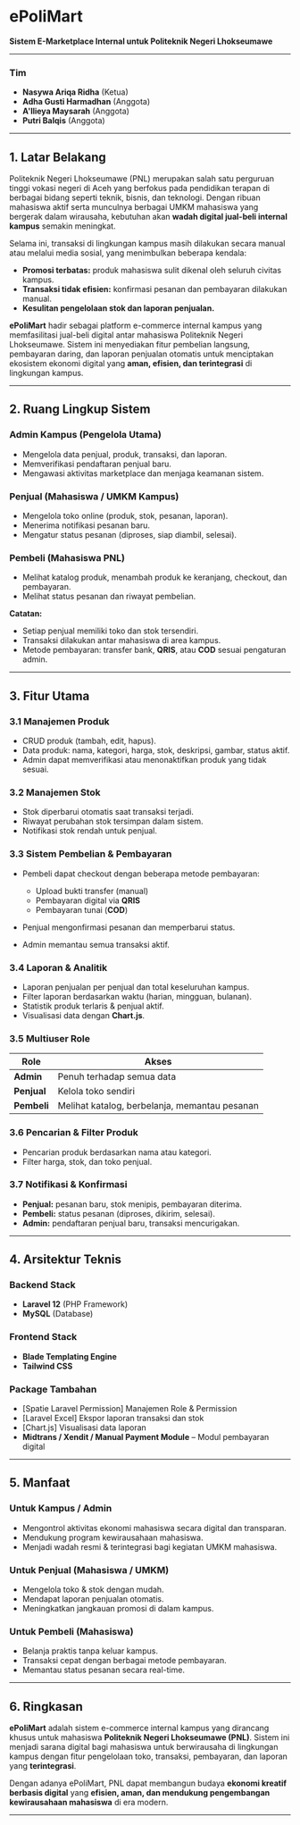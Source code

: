 # ePoliMart

**Sistem E-Marketplace Internal untuk Politeknik Negeri Lhokseumawe**

---

### Tim

* **Nasywa Ariqa Ridha** (Ketua)
* **Adha Gusti Harmadhan** (Anggota)
* **A'llieya Maysarah** (Anggota)
* **Putri Balqis** (Anggota)

---

## 1. Latar Belakang

Politeknik Negeri Lhokseumawe (PNL) merupakan salah satu perguruan tinggi vokasi negeri di Aceh yang berfokus pada pendidikan terapan di berbagai bidang seperti teknik, bisnis, dan teknologi.
Dengan ribuan mahasiswa aktif serta munculnya berbagai UMKM mahasiswa yang bergerak dalam wirausaha, kebutuhan akan **wadah digital jual-beli internal kampus** semakin meningkat.

Selama ini, transaksi di lingkungan kampus masih dilakukan secara manual atau melalui media sosial, yang menimbulkan beberapa kendala:

* **Promosi terbatas:** produk mahasiswa sulit dikenal oleh seluruh civitas kampus.
* **Transaksi tidak efisien:** konfirmasi pesanan dan pembayaran dilakukan manual.
* **Kesulitan pengelolaan stok dan laporan penjualan.**

**ePoliMart** hadir sebagai platform e-commerce internal kampus yang memfasilitasi jual-beli digital antar mahasiswa Politeknik Negeri Lhokseumawe.
Sistem ini menyediakan fitur pembelian langsung, pembayaran daring, dan laporan penjualan otomatis untuk menciptakan ekosistem ekonomi digital yang **aman, efisien, dan terintegrasi** di lingkungan kampus.

---

## 2. Ruang Lingkup Sistem

### Admin Kampus (Pengelola Utama)

* Mengelola data penjual, produk, transaksi, dan laporan.
* Memverifikasi pendaftaran penjual baru.
* Mengawasi aktivitas marketplace dan menjaga keamanan sistem.

### Penjual (Mahasiswa / UMKM Kampus)

* Mengelola toko online (produk, stok, pesanan, laporan).
* Menerima notifikasi pesanan baru.
* Mengatur status pesanan (diproses, siap diambil, selesai).

### Pembeli (Mahasiswa PNL)

* Melihat katalog produk, menambah produk ke keranjang, checkout, dan pembayaran.
* Melihat status pesanan dan riwayat pembelian.

**Catatan:**

* Setiap penjual memiliki toko dan stok tersendiri.
* Transaksi dilakukan antar mahasiswa di area kampus.
* Metode pembayaran: transfer bank, **QRIS**, atau **COD** sesuai pengaturan admin.

---

## 3. Fitur Utama

### 3.1 Manajemen Produk

* CRUD produk (tambah, edit, hapus).
* Data produk: nama, kategori, harga, stok, deskripsi, gambar, status aktif.
* Admin dapat memverifikasi atau menonaktifkan produk yang tidak sesuai.

### 3.2 Manajemen Stok

* Stok diperbarui otomatis saat transaksi terjadi.
* Riwayat perubahan stok tersimpan dalam sistem.
* Notifikasi stok rendah untuk penjual.

### 3.3 Sistem Pembelian & Pembayaran

* Pembeli dapat checkout dengan beberapa metode pembayaran:

  * Upload bukti transfer (manual)
  * Pembayaran digital via **QRIS**
  * Pembayaran tunai (**COD**)
* Penjual mengonfirmasi pesanan dan memperbarui status.
* Admin memantau semua transaksi aktif.

### 3.4 Laporan & Analitik

* Laporan penjualan per penjual dan total keseluruhan kampus.
* Filter laporan berdasarkan waktu (harian, mingguan, bulanan).
* Statistik produk terlaris & penjual aktif.
* Visualisasi data dengan **Chart.js**.

### 3.5 Multiuser Role

| Role        | Akses                                         |
| ----------- | --------------------------------------------- |
| **Admin**   | Penuh terhadap semua data                     |
| **Penjual** | Kelola toko sendiri                           |
| **Pembeli** | Melihat katalog, berbelanja, memantau pesanan |

### 3.6 Pencarian & Filter Produk

* Pencarian produk berdasarkan nama atau kategori.
* Filter harga, stok, dan toko penjual.

### 3.7 Notifikasi & Konfirmasi

* **Penjual:** pesanan baru, stok menipis, pembayaran diterima.
* **Pembeli:** status pesanan (diproses, dikirim, selesai).
* **Admin:** pendaftaran penjual baru, transaksi mencurigakan.

---

## 4. Arsitektur Teknis

### Backend Stack

* **Laravel 12** (PHP Framework)
* **MySQL** (Database)

### Frontend Stack

* **Blade Templating Engine**
* **Tailwind CSS**

### Package Tambahan

* [Spatie Laravel Permission] Manajemen Role & Permission
* [Laravel Excel] Ekspor laporan transaksi dan stok
* [Chart.js] Visualisasi data laporan
* **Midtrans / Xendit / Manual Payment Module** – Modul pembayaran digital

---

## 5. Manfaat

### Untuk Kampus / Admin

* Mengontrol aktivitas ekonomi mahasiswa secara digital dan transparan.
* Mendukung program kewirausahaan mahasiswa.
* Menjadi wadah resmi & terintegrasi bagi kegiatan UMKM mahasiswa.

### Untuk Penjual (Mahasiswa / UMKM)

* Mengelola toko & stok dengan mudah.
* Mendapat laporan penjualan otomatis.
* Meningkatkan jangkauan promosi di dalam kampus.

### Untuk Pembeli (Mahasiswa)

* Belanja praktis tanpa keluar kampus.
* Transaksi cepat dengan berbagai metode pembayaran.
* Memantau status pesanan secara real-time.

---

## 6. Ringkasan

**ePoliMart** adalah sistem e-commerce internal kampus yang dirancang khusus untuk mahasiswa **Politeknik Negeri Lhokseumawe (PNL)**.
Sistem ini menjadi sarana digital bagi mahasiswa untuk berwirausaha di lingkungan kampus dengan fitur pengelolaan toko, transaksi, pembayaran, dan laporan yang **terintegrasi**.

Dengan adanya ePoliMart, PNL dapat membangun budaya **ekonomi kreatif berbasis digital** yang **efisien, aman, dan mendukung pengembangan kewirausahaan mahasiswa** di era modern.

---

